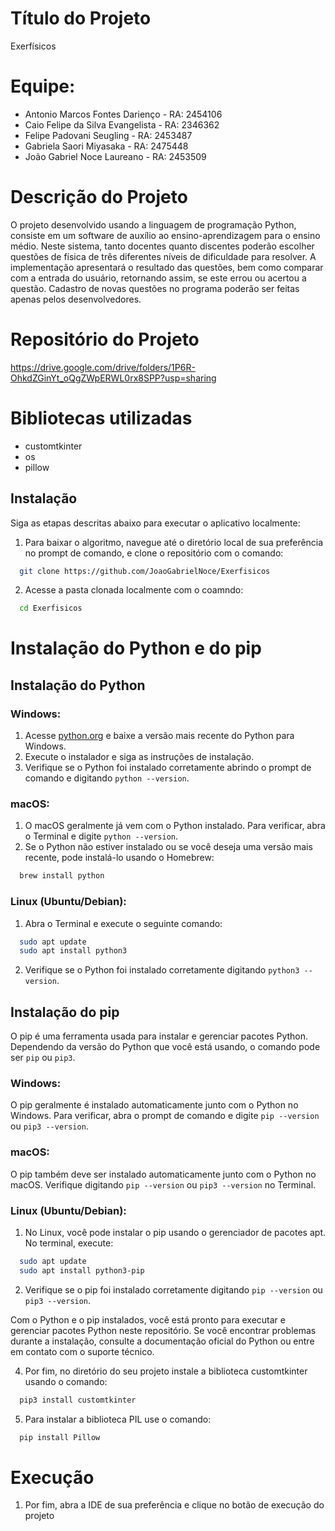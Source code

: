 # Título do Projeto
Exerfísicos

# Equipe:
- Antonio Marcos Fontes Darienço - RA: 2454106
- Caio Felipe da Silva Evangelista - RA: 2346362
- Felipe Padovani Seugling - RA: 2453487
- Gabriela Saori Miyasaka - RA: 2475448
- João Gabriel Noce Laureano - RA: 2453509

# Descrição do Projeto
O projeto desenvolvido usando a linguagem de programação Python, consiste em um software de auxílio ao ensino-aprendizagem para o ensino médio. Neste sistema, tanto docentes quanto discentes poderão escolher questões de física de três diferentes níveis de dificuldade para resolver. A implementação apresentará o resultado das questões, bem como comparar com a entrada do usuário, retornando assim, se este errou ou acertou a questão.
Cadastro de novas questões no programa poderão ser feitas apenas pelos desenvolvedores.

# Repositório do Projeto
https://drive.google.com/drive/folders/1P6R-OhkdZGinYt_oQgZWpERWL0rx8SPP?usp=sharing

# Bibliotecas utilizadas
- customtkinter
- os
- pillow

## Instalação
Siga as etapas descritas abaixo para executar o aplicativo localmente:

1. Para baixar o algoritmo, navegue até o diretório local de sua preferência no prompt de comando, e clone o repositório com o comando:
```bash
  git clone https://github.com/JoaoGabrielNoce/Exerfisicos
```

2. Acesse a pasta clonada localmente com o coamndo:
```bash
  cd Exerfisicos
```

# Instalação do Python e do pip
## Instalação do Python

### Windows:

1. Acesse [python.org](https://www.python.org/downloads/) e baixe a versão mais recente do Python para Windows.
2. Execute o instalador e siga as instruções de instalação.
3. Verifique se o Python foi instalado corretamente abrindo o prompt de comando e digitando `python --version`.

### macOS:

1. O macOS geralmente já vem com o Python instalado. Para verificar, abra o Terminal e digite `python --version`.
2. Se o Python não estiver instalado ou se você deseja uma versão mais recente, pode instalá-lo usando o Homebrew:
```bash
  brew install python
```

### Linux (Ubuntu/Debian):

1. Abra o Terminal e execute o seguinte comando:
```bash
  sudo apt update
  sudo apt install python3
```
2. Verifique se o Python foi instalado corretamente digitando `python3 --version`.


## Instalação do pip
O pip é uma ferramenta usada para instalar e gerenciar pacotes Python. Dependendo da versão do Python que você está usando, o comando pode ser `pip` ou `pip3`.

### Windows:

O pip geralmente é instalado automaticamente junto com o Python no Windows. Para verificar, abra o prompt de comando e digite `pip --version` ou `pip3 --version`.

### macOS:

O pip também deve ser instalado automaticamente junto com o Python no macOS. Verifique digitando `pip --version` ou `pip3 --version` no Terminal.

### Linux (Ubuntu/Debian):

1. No Linux, você pode instalar o pip usando o gerenciador de pacotes apt. No terminal, execute:
```bash
  sudo apt update
  sudo apt install python3-pip
```
2. Verifique se o pip foi instalado corretamente digitando `pip --version` ou `pip3 --version`.

Com o Python e o pip instalados, você está pronto para executar e gerenciar pacotes Python neste repositório. Se você encontrar problemas durante a instalação, consulte a documentação oficial do Python ou entre em contato com o suporte técnico.

4. Por fim, no diretório do seu projeto instale a biblioteca customtkinter usando o comando:
```bash
  pip3 install customtkinter
```

5. Para instalar a biblioteca PIL use o comando:
```bash
  pip install Pillow
```

# Execução
1. Por fim, abra a IDE de sua preferência e clique no botão de execução do projeto

